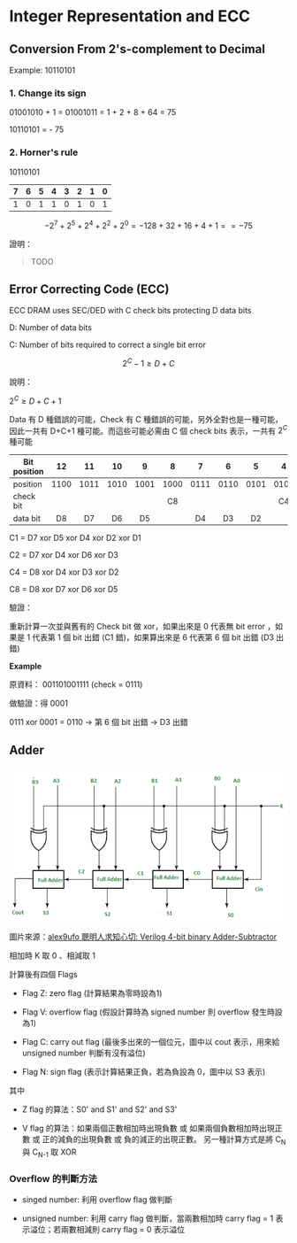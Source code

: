 # Integer Representation and ECC

## Conversion From 2's-complement to Decimal

Example:  10110101

### 1. Change its sign

01001010 + 1 = 01001011 = 1 + 2 + 8 + 64 = 75

10110101 = - 75

### 2. Horner's rule

10110101

| 7   | 6   | 5   | 4   | 3   | 2   | 1   | 0   |
|:---:|:---:|:---:|:---:|:---:|:---:|:---:|:---:|
| 1   | 0   | 1   | 1   | 0   | 1   | 0   | 1   |

$$
-2^7+2^5+2^4+2^2+2^0=-128+32+16+4+1==-75
$$

證明：

> TODO

## Error Correcting Code (ECC)

ECC DRAM uses SEC/DED with C check bits protecting D data bits

D: Number of data bits

C: Number of bits required to correct a single bit error

$$
2^C-1\geq D+C
$$

說明：

$2^C\geq D+C+1$ 

Data 有 D 種錯誤的可能，Check 有 C 種錯誤的可能，另外全對也是一種可能，因此一共有 D+C+1 種可能。而這些可能必需由 C 個 check bits 表示，一共有 $2^C$ 種可能

| Bit position | 12   | 11   | 10   | 9    | 8    | 7    | 6    | 5    | 4    | 3    | 2    | 1    |
| ------------ |:----:|:----:|:----:|:----:|:----:|:----:|:----:|:----:|:----:|:----:|:----:|:----:|
| position     | 1100 | 1011 | 1010 | 1001 | 1000 | 0111 | 0110 | 0101 | 0100 | 0011 | 0010 | 0001 |
| check bit    |      |      |      |      | C8   |      |      |      | C4   |      | C2   | C1   |
| data bit     | D8   | D7   | D6   | D5   |      | D4   | D3   | D2   |      | D1   |      |      |

C1 = D7 xor D5 xor D4 xor D2 xor D1

C2 = D7 xor D4 xor D6 xor D3

C4 = D8 xor D4 xor D3 xor D2

C8 = D8 xor D7 xor D6 xor D5

驗證：

重新計算一次並與舊有的 Check bit 做 xor，如果出來是 0 代表無 bit error ，如果是 1 代表第 1 個 bit 出錯 (C1 錯)，如果算出來是 6 代表第 6 個 bit 出錯 (D3 出錯)

**Example**

原資料： 001101001111 (check = 0111)

做驗證：得 0001

0111 xor 0001 = 0110 → 第 6 個 bit 出錯 → D3 出錯

## Adder

![](./src/5-1.png)

圖片來源：[alex9ufo 聰明人求知心切: Verilog 4-bit binary Adder-Subtractor](http://alex9ufoexploer.blogspot.com/2020/01/verilog-4-bit-binary-adder-subtractor.html)

相加時 K 取 0 、相減取 1

計算後有四個 Flags

+ Flag Z: zero flag (計算結果為零時設為1)

+ Flag V: overflow flag (假設計算時為 signed number 則 overflow 發生時設為1)

+ Flag C: carry out flag (最後多出來的一個位元，圖中以 cout 表示，用來給 unsigned number 判斷有沒有溢位)

+ Flag N: sign flag (表示計算結果正負，若為負設為 0，圖中以 S3 表示)

其中

+ Z flag 的算法：S0' and S1' and S2' and S3'

+ V flag 的算法：如果兩個正數相加時出現負數 或 如果兩個負數相加時出現正數 或 正的減負的出現負數 或 負的減正的出現正數。
  另一種計算方式是將 C<sub>N</sub> 與 C<sub>N-1</sub> 取 XOR

### Overflow 的判斷方法

+ singed number: 利用 overflow flag 做判斷

+ unsigned number: 利用 carry flag 做判斷，當兩數相加時 carry flag = 1 表示溢位；若兩數相減則 carry flag = 0 表示溢位
